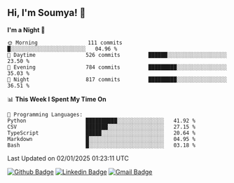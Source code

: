 ## Hi, I'm Soumya! 👋

<!--START_SECTION:waka-->
**I'm a Night 🦉** 

```text
🌞 Morning                111 commits         █░░░░░░░░░░░░░░░░░░░░░░░░   04.96 % 
🌆 Daytime                526 commits         ██████░░░░░░░░░░░░░░░░░░░   23.50 % 
🌃 Evening                784 commits         █████████░░░░░░░░░░░░░░░░   35.03 % 
🌙 Night                  817 commits         █████████░░░░░░░░░░░░░░░░   36.51 % 
```


📊 **This Week I Spent My Time On** 

```text
💬 Programming Languages: 
Python                   ██████████░░░░░░░░░░░░░░░   41.92 % 
CSV                      ███████░░░░░░░░░░░░░░░░░░   27.15 % 
TypeScript               █████░░░░░░░░░░░░░░░░░░░░   20.64 % 
Markdown                 █░░░░░░░░░░░░░░░░░░░░░░░░   04.95 % 
Bash                     █░░░░░░░░░░░░░░░░░░░░░░░░   03.18 % 
```


 Last Updated on 02/01/2025 01:23:11 UTC
<!--END_SECTION:waka-->

[![Github Badge](https://img.shields.io/badge/-rubyruins-grey?style=for-the-badge&logo=github&logoColor=white&link=https://github.com/rubyruins/)](https://www.github.com/rubyruins/) 
[![Linkedin Badge](https://img.shields.io/badge/-Soumya%20Parekh-0072b1?style=for-the-badge&logo=Linkedin&logoColor=white&link=https://www.linkedin.com/in/Soumya-Parekh/)](https://www.linkedin.com/in/Soumya-Parekh/) 
[![Gmail Badge](https://img.shields.io/badge/-soumyaparekh.me@gmail.com-c14438?style=for-the-badge&logo=Gmail&logoColor=white&link=mailto:soumyaparekh.me@gmail.com)](mailto:soumyaparekh.me@gmail.com) 
